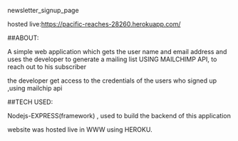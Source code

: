 newsletter_signup_page

hosted live:https://pacific-reaches-28260.herokuapp.com/


##ABOUT:

A simple web application which gets the user name and email address and uses the developer to generate a mailing list USING
MAILCHIMP API,
to reach out to his subscriber 

the developer get access to the credentials of the users who signed up ,using mailchip api

##TECH USED:

Nodejs-EXPRESS(framework) , used to build the backend of this application



website was hosted live in WWW using HEROKU.

